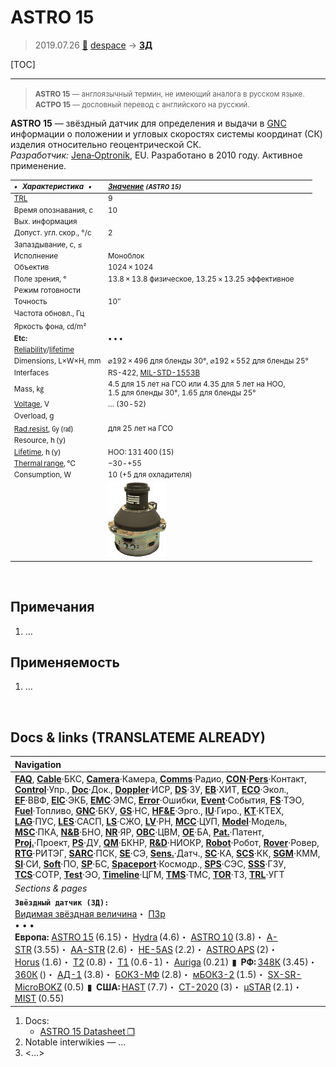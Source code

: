 # ASTRO 15
> 2019.07.26 [🚀](../index/index.md) [despace](index.md) → **[ЗД](sensor.md)**

[TOC]

---

> <small>**ASTRO 15** — англоязычный термин, не имеющий аналога в русском языке. **АСТРО 15** — дословный перевод с английского на русский.</small>

**ASTRO 15** — звёздный датчик для определения и выдачи в [GNC](gnc.md) информации о положении и угловых скоростях системы координат (СК) изделия относительно геоцентрической СК.  
*Разработчик:* [Jena‑Optronik](zz_jenaoptronik.md), EU. Разработано в 2010 году. Активное применение.

<small>

|*•    Характеристика    •*|*[Значение](si.md) <small>(ASTRO 15)</small>*|
|:--|:--|
|[TRL](trl.md)|9|
|Время опознавания, с|10|
|Вых. информация| |
|Допуст. угл. скор., °/с|2|
|Запаздывание, с, ≤| |
|Исполнение|Моноблок|
|Объектив|1024 × 1024|
|Поле зрения, °|13.8 × 13.8 физическое, 13.25 × 13.25 эффективное|
|Режим готовности| |
|Точность|10″|
|Частота обновл., Гц| |
|Яркость фона, ㏅/m²| |
|**Etc:**|• • •|
|[Reliability](qm.md)/[lifetime](lifetime.md)| |
|Dimensions, L×W×H, mm|⌀192 × 496 для бленды 30°, ⌀192 × 552 для бленды 25°|
|Interfaces|RS-422, [MIL-STD-1553B](mil_std_1553.md)|
|Mass, ㎏|4.5 для 15 лет на ГСО или 4.35 для 5 лет на НОО,<br> 1.5 для бленды 30°, 1.65 для бленды 25°|
|[Voltage](voltage.md), V|… (30 ‑ 52)|
|Overload, g| |
|[Rad.resist](ion_rad.md), ㏉ (㎭)|для 25 лет на ГСО|
|Resource, h (y)| |
|[Lifetime](lifetime.md), h (y)|НОО: 131 400 (15)|
|[Thermal range](tcs.md), ℃|−30 ‑ +55|
|Consumption, W|10 (+5 для охладителя)|
| |[![](f/sensor/a/astro_15_pic1_thumb.jpg)](f/здa/astro_15_pic1.jpg)|

</small>



<p style="page-break-after:always"> </p>

## Примечания
   1. …



## Применяемость
   1. …



<p style="page-break-after:always"> </p>

## Docs & links (TRANSLATEME ALREADY)
|Navigation|
|:--|
|**[FAQ](faq.md)**, **[Cable](cable.md)**·БКС, **[Camera](cam.md)**·Камера, **[Comms](comms.md)**·Радио, **[CON](contact.md)·[Pers](person.md)**·Контакт, **[Control](control.md)**·Упр., **[Doc](doc.md)**·Док., **[Doppler](doppler.md)**·ИСР, **[DS](ds.md)**·ЗУ, **[EB](eb.md)**·ХИТ, **[ECO](ecology.md)**·Экол., **[EF](ef.md)**·ВВФ, **[ElC](elc.md)**·ЭКБ, **[EMC](emc.md)**·ЭМС, **[Error](error.md)**·Ошибки, **[Event](event.md)**·События, **[FS](fs.md)**·ТЭО, **[Fuel](fuel.md)**·Топливо, **[GNC](gnc.md)**·БКУ, **[GS](scs.md)**·НС, **[HF&E](hfe.md)**·Эрго., **[IU](iu.md)**·Гиро., **[KT](kt.md)**·КТЕХ, **[LAG](lag.md)**·ПУC, **[LES](les.md)**·САСП, **[LS](ls.md)**·СЖО, **[LV](lv.md)**·РН, **[MCC](mcc.md)**·ЦУП, **[Model](model.md)**·Модель, **[MSC](sc.md)**·ПКА, **[N&B](nnb.md)**·БНО, **[NR](nr.md)**·ЯР, **[OBC](obc.md)**·ЦВМ, **[OE](oe.md)**·БА, **[Pat.](патент.md)**·Патент, **[Proj.](project.md)**·Проект, **[PS](ps.md)**·ДУ, **[QM](qm.md)**·БКНР, **[R&D](rnd.md)**·НИОКР, **[Robot](robotics.md)**·Робот, **[Rover](rover.md)**·Ровер, **[RTG](rtg.md)**·РИТЭГ, **[SARC](sarc.md)**·ПСК, **[SE](se.md)**·СЭ, **[Sens.](sensor.md)**·Датч., **[SC](sc.md)**·КА, **[SCS](scs.md)**·КК, **[SGM](sgm.md)**·КММ, **[SI](si.md)**·СИ, **[Soft](soft.md)**·ПО, **[SP](sp.md)**·БС, **[Spaceport](spaceport.md)**·Космодр., **[SPS](sps.md)**·СЭС, **[SSS](sss.md)**·ГЗУ, **[TCS](tcs.md)**·СОТР, **[Test](test.md)**·ЭО, **[Timeline](timeline.md)**·ЦГМ, **[TMS](tms.md)**·ТМС, **[TOR](tor.md)**·ТЗ, **[TRL](trl.md)**·УГТ|
|*Sections & pages*|
|**`Звёздный датчик (ЗД):`**<br> [Видимая звёздная величина](app_mag.md)・ [ПЗр](fov.md)<br>• • •<br> **Европа:** [ASTRO 15](astro_15.md) (6.15)・ [Hydra](hydra.md) (4.6)・ [ASTRO 10](astro_10.md) (3.8)・ [A-STR](a_str.md) (3.55)・ [AA-STR](aa_str.md) (2.6)・ [HE-5AS](he_5as.md) (2.2)・ [ASTRO APS](astro_aps.md) (2)・ [Horus](horus.md) (1.6)・ [T2](t2.md) (0.8)・ [T1](t1.md) (0.6 ‑ 1)・ [Auriga](auriga.md) (0.21)  ▮  **РФ:** [348К](348k.md) (3.45)・ [360К](360k.md) ()・ [АД-1](ad_1.md) (3.8)・ [БОКЗ-МФ](bokz_mf.md) (2.8)・ [мБОКЗ-2](мбокз_2.md) (1.5)・ [SX-SR-MicroBOKZ](sx_sr_microbokz.md) (0.5)  ▮  **США:** [HAST](hast.md) (7.7)・ [CT-2020](ct_2020.md) (3)・ [µSTAR](mustar.md) (2.1)・ [MIST](mist.md) (0.55) |

   1. Docs:
      - [ASTRO 15 Datasheet ❐](f/sensor/a/astro_15_datasheet.pdf)
   1. Notable interwikies — …
   1. <…>
